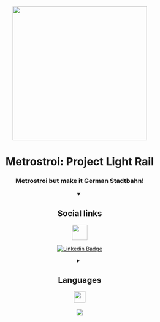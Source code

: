 <div align="center">
<img src="https://github.com/user-attachments/assets/5a54bbf3-13aa-4bee-a550-e0ce69a08ebb" width="350"/>
<h1>Metrostroi: Project Light Rail</h1>
<h3>Metrostroi but make it German Stadtbahn!</h3>
</div>

<details open align="center"> 
<summary><h2>Social links</h2>  <img src="https://cdn-icons-png.flaticon.com/512/1232/1232859.png" width="40"></summary>

[![Linkedin Badge](https://img.shields.io/badge/linkedin-profile-blue?style=for-the-badge&logo=LinkedIn)]()

</details>

<details close align="center"> 
<summary><h2>Languages</h2>  <img src="https://cdn-icons-png.flaticon.com/512/1230/1230137.png?w=826&t=st=1669474578~exp=1669475178~hmac=4ddfe461bba8521890670e6434d6b475a3f6f36c0dcee7a55c306110d5fcf1de" width="30"></summary>

<img src="https://img.shields.io/badge/HLVL-Python-green?style=for-the-badge&logo=Python&logoColor=yellow"/><br/> <!--python-->

</details>

<div align="center" >


<br/>
<picture>
<source media="(prefers-color-scheme: dark)" srcset="https://streak-stats.demolab.com?user=lillywho&theme=dark&hide_border=true&date_format=j%20M%5B%20Y%5D&background=00000000&sideNums=DD6F20&currStreakLabel=DD2727&sideLabels=DD2727&currStreakNum=DD2727" />
<img src="https://streak-stats.demolab.com?user=lillywho&theme=dark&hide_border=true&date_format=j%20M%5B%20Y%5D&background=00000000&sideNums=DD6F20&currStreakLabel=DD2727&sideLabels=DD2727&currStreakNum=DD2727" />
</picture>
</div>
